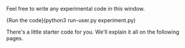 Feel free to write any experimental code in this window.

{Run the code}(python3 run-user.py experiment.py) 

There's a little starter code for you. We'll explain it all on the following pages.
